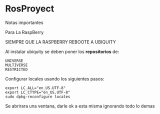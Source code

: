 # RosProyect

Notas importantes

Para La RaspBerry

SIEMPRE QUE LA RASPBERRY REBOOTE A UBIQUITY

Al instalar ubiquity se deben poner los **repositorios** de:
```
UNIVERSE
MULTIVERSE
RESTRICTED
```
Configurar locales usando los siguientes pasos:
```
export LC_ALL="en_US.UTF-8"
export LC_CTYPE="en_US.UTF-8"
sudo dpkg-reconfigure locales
```
Se abrirara una ventana, darle ok a esta misma ignorando todo lo demas

